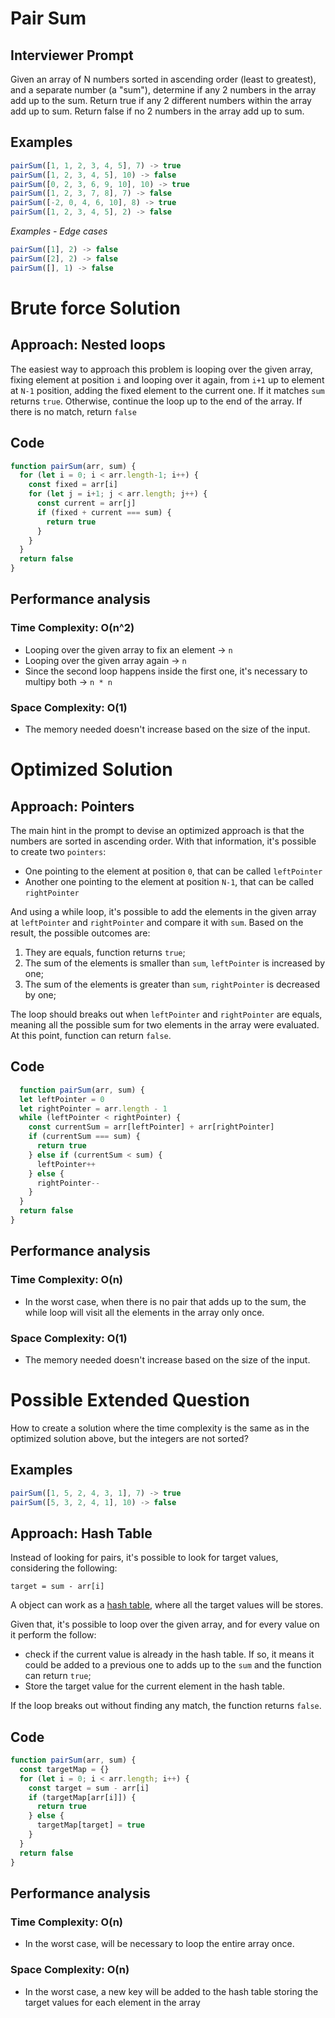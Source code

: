 # Pair Sum

## Interviewer Prompt
Given an array of N numbers sorted in ascending order (least to greatest), and a separate number (a "sum"), determine if any 2 numbers in the array add up to the sum. Return true if any 2 different numbers within the array add up to sum. Return false if no 2 numbers in the array add up to sum.


## Examples

```js
pairSum([1, 1, 2, 3, 4, 5], 7) -> true
pairSum([1, 2, 3, 4, 5], 10) -> false
pairSum([0, 2, 3, 6, 9, 10], 10) -> true
pairSum([1, 2, 3, 7, 8], 7) -> false
pairSum([-2, 0, 4, 6, 10], 8) -> true
pairSum([1, 2, 3, 4, 5], 2) -> false
```

_Examples - Edge cases_

```js
pairSum([1], 2) -> false
pairSum([2], 2) -> false
pairSum([], 1) -> false
```

# Brute force Solution

## Approach: __Nested loops__

The easiest way to approach this problem is looping over the given array, fixing element at position `i` and looping over it again, from `i+1` up to element at `N-1` position, adding the fixed element to the current one. If it matches `sum` returns `true`. Otherwise, continue the loop up to the end of the array. If there is no match, return `false`

## Code

```js
function pairSum(arr, sum) {
  for (let i = 0; i < arr.length-1; i++) {
    const fixed = arr[i]
    for (let j = i+1; j < arr.length; j++) {
      const current = arr[j]
      if (fixed + current === sum) {
        return true
      }
    }
  }
  return false
}
```
## Performance analysis

### Time Complexity: __O(n^2)__
- Looping over the given array to fix an element -> `n`
- Looping over the given array again -> `n`
- Since the second loop happens inside the first one, it's necessary to multipy both -> `n * n`

### Space Complexity: __O(1)__
- The memory needed doesn't increase based on the size of the input.

# Optimized Solution

## Approach: __Pointers__

The main hint in the prompt to devise an optimized approach is that the numbers are sorted in ascending order. With that information, it's possible to create two `pointers`:
 - One pointing to the element at position `0`, that can be called `leftPointer`
 - Another one pointing to the element at position `N-1`, that can be called `rightPointer`

And using a while loop, it's possible to add the elements in the given array at `leftPointer` and `rightPointer` and compare it with `sum`. Based on the result, the possible outcomes are:

  1. They are equals, function returns `true`;
  2. The sum of the elements is smaller than `sum`, `leftPointer` is increased by one;
  3. The sum of the elements is greater than `sum`, `rightPointer` is decreased by one;

The loop should breaks out when `leftPointer` and `rightPointer` are equals, meaning all the possible sum for two elements in the array were evaluated. At this point, function can return `false`.

## Code

```js
  function pairSum(arr, sum) {
  let leftPointer = 0
  let rightPointer = arr.length - 1
  while (leftPointer < rightPointer) {
    const currentSum = arr[leftPointer] + arr[rightPointer]
    if (currentSum === sum) {
      return true
    } else if (currentSum < sum) {
      leftPointer++
    } else {
      rightPointer--
    }
  }
  return false
}
```

## Performance analysis

### Time Complexity: __O(n)__
  - In the worst case, when there is no pair that adds up to the sum, the while loop will visit all the elements in the array only once.

### Space Complexity: __O(1)__
- The memory needed doesn't increase based on the size of the input.

# Possible Extended Question
How to create a solution where the time complexity is the same as in the optimized solution above, but the integers are not sorted?

## Examples

```js
pairSum([1, 5, 2, 4, 3, 1], 7) -> true
pairSum([5, 3, 2, 4, 1], 10) -> false
```

## Approach: __Hash Table__

Instead of looking for pairs, it's possible to look for target values, considering the following:

`target = sum - arr[i]`

A object can work as a [hash table](https://en.wikipedia.org/wiki/Hash_table), where all the target values will be stores.

Given that, it's possible to loop over the given array, and for every value on it perform the follow:
  - check if the current value is already in the hash table. If so, it means it could be added to a previous one to adds up to the `sum` and the function can return `true`;
  - Store the target value for the current element in the hash table.

If the loop breaks out without finding any match, the function returns `false`.

## Code

```js
function pairSum(arr, sum) {
  const targetMap = {}
  for (let i = 0; i < arr.length; i++) {
    const target = sum - arr[i]
    if (targetMap[arr[i]]) {
      return true
    } else {
      targetMap[target] = true
    }
  }
  return false
}
```

## Performance analysis

### Time Complexity: __O(n)__
- In the worst case, will be necessary to loop the entire array once.

### Space Complexity: __O(n)__
- In the worst case, a new key will be added to the hash table storing the target values for each element in the array
